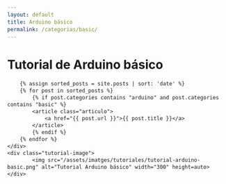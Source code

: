 ```yaml
---
layout: default
title: Arduino básico
permalink: /categorias/basic/
---
```


<link rel="stylesheet" href="{{ '/assets/css/categories.css' | relative_url }}">

<div class="tutorial-container">
    <div class="tutorial-content">
            <h1>Tutorial de Arduino básico</h1>

        {% assign sorted_posts = site.posts | sort: 'date' %}
        {% for post in sorted_posts %}
            {% if post.categories contains "arduino" and post.categories contains "basic" %}
            <article class="articulo">
                <a href="{{ post.url }}">{{ post.title }}</a>
            </article>
            {% endif %}
        {% endfor %}
    </div>
    <div class="tutorial-image">
            <img src="/assets/imatges/tutoriales/tutorial-arduino-basic.png" alt="Tutorial Arduino básico" width="300" height=auto>
    </div>
</div>
